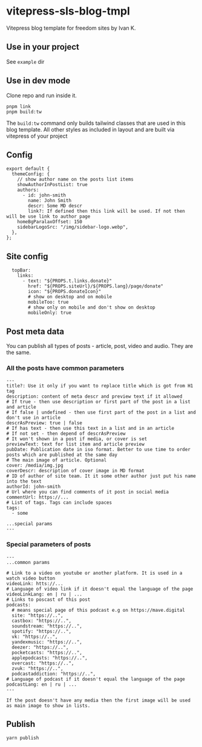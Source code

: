 # vitepress-sls-blog-tmpl

Vitepress blog template for freedom sites by Ivan K.

## Use in your project

See `example` dir

## Use in dev mode

Clone repo and run inside it.

```
pnpm link
pnpm build:tw
```

The `build:tw` command only builds tailwind classes that are used in
this blog template. All other styles as included in layout and
are built via vitepress of your project

## Config

```
export default {
  themeConfig: {
    // show author name on the posts list items
    showAuthorInPostList: true
    authors:
      - id: john-smith
        name: John Smith
        descr: Some MD descr
        link?: If defined then this link will be used. If not then will be use link to author page
    homeBgParalaxOffset: 150
    sidebarLogoSrc: "/img/sidebar-logo.webp",
  },
};
```

## Site config

```
  topBar:
    links:
      - text: "${PROPS.t.links.donate}"
        href: "${PROPS.siteUrl}/${PROPS.lang}/page/donate"
        icon: "${PROPS.donateIcon}"
        # show on desktop and on mobile
        mobileToo: true
        # show only on mobile and don't show on desktop
        mobileOnly: true

```

## Post meta data

You can publish all types of posts - article, post, video and audio. They are the same.

### All the posts have common parameters

```
---
title?: Use it only if you want to replace title which is got from H1 tag
description: content of meta descr and preview text if it allowed
# If true - then use description or first part of the post in a list and article
# If false | undefined - then use first part of the post in a list and don't use in article
descrAsPreview: true | false
# If has text - then use this text in a list and in an article
# If not set - then depend of descrAsPreview
# It won't shown in a post if media, or cover is set
previewText: text for list item and article preview
pubDate: Publication date in iso format. Better to use time to order posts which are published at the same day
# The main image of article. Optional
cover: /media/img.jpg
coverDescr: description of cover image in MD format
# ID of author of site team. It it some other author just put his name into the text
authorId: john-smith
# Url where you can find comments of it post in social media
commentUrl: https://...
# List of tags. Tags can include spaces
tags:
  - some

...special params
---
```

### Special parameters of posts

```
---
...common params

# Link to a video on youtube or another platform. It is used in a watch video button
videoLink: htts://...
# Language of video link if it doesn't equal the language of the page
videoLinkLang: en | ru | ...
# Links to poscast of this post
podcasts:
  # means special page of this podcast e.g on https://mave.digital
  site: "https://..",
  castbox: "https://..",
  soundstream: "https://..",
  spotify: "https://..",
  vk: "https://..",
  yandexmusic: "https://..",
  deezer: "https://..",
  pocketcasts: "https://..",
  applepodcasts: "https://..",
  overcast: "https://..",
  zvuk: "https://..",
  podcastaddiction: "https://..",
# Language of podcast if it doesn't equal the language of the page
podcastLang: en | ru | ...
---

If the post doesn't have any media then the first image will be used as main image to show in lists.
```

## Publish

```
yarn publish
```
